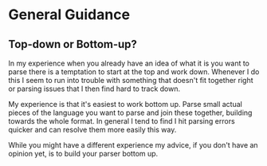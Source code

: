 # General Guidance

## Top-down or Bottom-up?

In my experience when you already have an idea of what it is you want to parse there is a temptation to start at the top and work down. Whenever I do this I seem to run into trouble with something that doesn't fit together right or parsing issues that I then find hard to track down.

My experience is that it's easiest to work bottom up. Parse small actual pieces of the language you want to parse and join these together, building towards the whole format. In general I tend to find I hit parsing errors quicker and can resolve them more easily this way.

While you might have a different experience my advice, if you don't have an opinion yet, is to build your parser bottom up.
